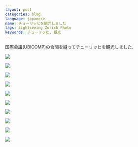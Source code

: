 ```yaml
---
layout: post
categories: blog
language: japanese
name: チューリッヒを観光しました
tags: Sightseeing Zurich Photo
keywords: チューリッヒ, 観光
---
```


国際会議(UBICOMP)の合間を縫ってチューリッヒを観光しました.

![](https://www.dropbox.com/s/qvdor03rjerv2me/IMGP0863.JPG?dl=1)

![](https://www.dropbox.com/s/bjvhco1dqixdxt9/IMGP0096.JPG?dl=1)

![](https://www.dropbox.com/s/twkr7zh2yezlpcf/IMG_0334.JPG?dl=1)

![](https://www.dropbox.com/s/o9r8s2l54cpzrr9/IMGP0589.JPG?dl=1)

![](https://www.dropbox.com/s/ytnedwb7dx3nbq8/IMG_0340.JPG?dl=1)

![](https://www.dropbox.com/s/2sf6qpd973dbjj4/IMGP0788.JPG?dl=1)

![](https://www.dropbox.com/s/l213u81w6zsa1dp/IMG_0230.JPG?dl=1)

![](https://www.dropbox.com/s/dbuav9tj6254zov/IMGP0521.JPG?dl=1)

![](https://www.dropbox.com/s/7flyku1w7hjppdb/IMGP0720.JPG?dl=1)

![](https://www.dropbox.com/s/2gk901l7352e4zo/IMGP0842.JPG?dl=1)
